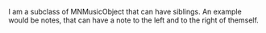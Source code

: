 I am a subclass of MNMusicObject that can have siblings. An example would be notes, that can have a note to the left and to the right of themself.
